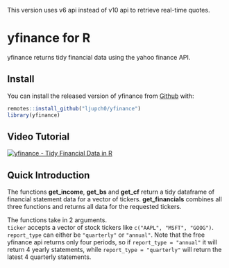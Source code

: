 This version uses v6 api instead of v10 api to retrieve real-time quotes. 

<!-- README.md is generated from README.Rmd. Please edit that file -->

# yfinance for R

yfinance returns tidy financial data using the yahoo finance API.

## Install

You can install the released version of yfinance from
[Github](https://github.com/Ljupch0/yfinance) with:

``` r
remotes::install_github("ljupch0/yfinance")
library(yfinance)
```

## Video Tutorial
[![yfinance - Tidy Financial Data in R](http://img.youtube.com/vi/qHFwzY2FXiI/0.jpg)](http://www.youtube.com/watch?v=qHFwzY2FXiI "yfinance - Tidy Financial Data in R")

## Quick Introduction

The functions **get_income**, **get_bs** and **get_cf** return a tidy dataframe of financial statement data for a vector of tickers.
**get_financials** combines all three functions and returns all data for the requested tickers.

The functions take in 2 arguments.  
`ticker` accepts a vector of stock tickers like `c("AAPL", "MSFT", "GOOG")`.  
`report_type` can either be `"quarterly"` or `"annual"`. Note that the free yfinance api returns only four periods, so if `report_type = "annual"` it will return 4 yearly statements, while `report_type = "quarterly"` will return the latest 4 quarterly statements.


